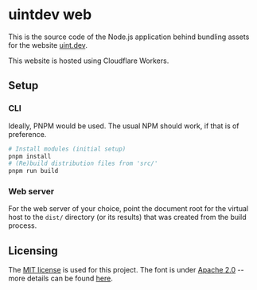 # uintdev web

This is the source code of the Node.js application behind bundling assets for the website [uint.dev](https://uint.dev/).

This website is hosted using Cloudflare Workers.

## Setup

### CLI

Ideally, PNPM would be used. The usual NPM should work, if that is of preference.

```bash
# Install modules (initial setup)
pnpm install
# (Re)build distribution files from 'src/'
pnpm run build
```

### Web server

For the web server of your choice, point the document root for the virtual host to the `dist/` directory (or its results) that was created from the build process.

## Licensing

The [MIT license](LICENSE) is used for this project. The font is under [Apache 2.0](src/assets/sass/fonts/LICENSE.txt) -- more details can be found [here](https://fonts.google.com/specimen/Roboto+Mono).
